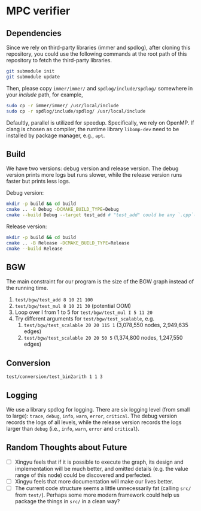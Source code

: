 # MPC verifier

## Dependencies

Since we rely on third-party libraries (immer and spdlog), after cloning this repository, you could use the following commands at the root path of this repository to fetch the third-party libraries.
```bash
git submodule init
git submodule update
```

Then, please copy `immer/immer/` and `spdlog/include/spdlog/` somewhere in your *include* path, for example,
```bash
sudo cp -r immer/immer/ /usr/local/include
sudo cp -r spdlog/include/spdlog/ /usr/local/include
```

Defaultly, parallel is utilized for speedup. Specifically, we rely on OpenMP. If clang is chosen as compiler, the runtime library `libomp-dev` need to be installed by package manager, e.g., `apt`.

## Build

We have two versions: debug version and release version.
The debug version prints more logs but runs slower, while the release version runs faster but prints less logs.

Debug version:

```sh
mkdir -p build && cd build
cmake .. -B Debug -DCMAKE_BUILD_TYPE=Debug
cmake --build Debug --target test_add # "test_add" could be any `.cpp`-file to test, like, "test_bin2arith"
```

Release version:

```sh
mkdir -p build && cd build
cmake .. -B Release -DCMAKE_BUILD_TYPE=Release
cmake --build Release
```

## BGW

The main constraint for our program is the size of the BGW graph instead of the running time.

1. `test/bgw/test_add 8 10 21 100`
2. `test/bgw/test_mul 8 10 21 30` (potential OOM)
3. Loop over I from 1 to 5 for `test/bgw/test_mul I 5 11 20`
4. Try different arguments for `test/bgw/test_scalable`, e.g.
   1. `test/bgw/test_scalable 20 20 115 1` (3,078,550 nodes, 2,949,635 edges)
   2. `test/bgw/test_scalable 20 20 50 5` (1,374,800 nodes, 1,247,550 edges)

## Conversion

`test/conversion/test_bin2arith 1 1 3`

## Logging

We use a library spdlog for logging. There are six logging level (from small to large): `trace`, `debug`, `info`, `warn`, `error`, `critical`. The debug version records the logs of all levels, while the release version records the logs larger than `debug` (i.e., `info`, `warn`, `error` and `critical`).

## Random Thoughts about Future

- [ ] Xingyu feels that if it is possible to execute the graph, its design and implementation will be much better, and omitted details (e.g. the value range of this node) could be discovered and perfected.
- [ ] Xingyu feels that more documentation will make our lives better.
- [ ] The current code structure seems a little unnecessarily fat (calling `src/` from `test/`). Perhaps some more modern framework could help us package the things in `src/` in a clean way?
